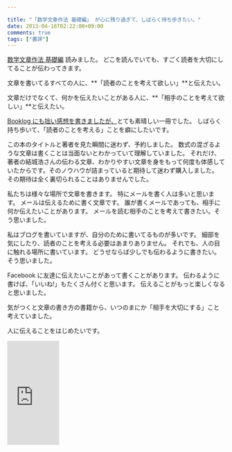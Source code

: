 ```yaml
---

title: "「数学文章作法 基礎編」 が心に残り過ぎて、しばらく持ち歩きたい。"
date: 2013-04-16T02:22:00+09:00
comments: true
tags: ["書評"]
---
```


[数学文章作法 基礎編](http://www.amazon.co.jp/gp/product/448009525X?ie=UTF8&camp=1207&creative=8411&creativeASIN=448009525X&linkCode=shr&tag=eiel-22&qid=1366046861&sr=8-1&keywords=%E6%95%B0%E5%AD%A6%E6%96%87%E7%AB%A0%E4%BD%9C%E6%B3%95) 読みました。
どこを読んでいても、すごく読者を大切にしてることが伝わってきます。

文章を書いてるすべての人に、**「読者のことを考えて欲しい」**と伝えたい。

文章だけでなくて、何かを伝えたいことがある人に、**「相手のことを考えて欲しい」**と伝えたい。

[Booklog にも拙い感想を書きましたが、](http://booklog.jp/users/eiel/archives/1/448009525X)とても素晴しい一冊でした。
しばらく持ち歩いて、「読者のことを考える」ことを癖にしたいです。


この本のタイトルと著者を見た瞬間に迷わず、予約しました。
数式の混ざるような文章は書くことは当面ないとわかっていて理解していました。
それだけ、著者の結城浩さんの伝わる文章、わかりやすい文章を身をもって何度も体感していたからです。そのノウハウが詰まっていると期待して迷わず購入しました。
その期待は全く裏切られることはありませんでした。

私たちは様々な場所で文章を書きます。
特にメールを書く人は多いと思います。
メールは伝えるために書く文章です。
誰が書くメールであっても、相手に何か伝えたいことがあります。
メールを読む相手のことを考えて書きたい。そう思いました。

私はブログを書いていますが、自分のために書いてるものが多いです。
細部を気にしたり、読者のことを考える必要はあまりありません。
それでも、人の目に触れる場所に書いています。
どうせならば少しでも伝わるように書きたい。そう思いました。

Facebook に友達に伝えたいことがあって書くことがあります。
伝わるように書けば、「いいね!」もたくさん付くと思います。
伝えることがもっと楽しくなると思いました。

気がつくと文章の書き方の書籍から、いつのまにか「相手を大切にする」こと考えていました。

人に伝えることをはじめたいです。

<iframe src="http://rcm-jp.amazon.co.jp/e/cm?lt1=_blank&bc1=000000&IS2=1&bg1=FFFFFF&fc1=000000&lc1=0000FF&t=eiel-22&o=9&p=8&l=as4&m=amazon&f=ifr&ref=ss_til&asins=448009525X" style="width:120px;height:240px;" scrolling="no" marginwidth="0" marginheight="0" frameborder="0"></iframe>
